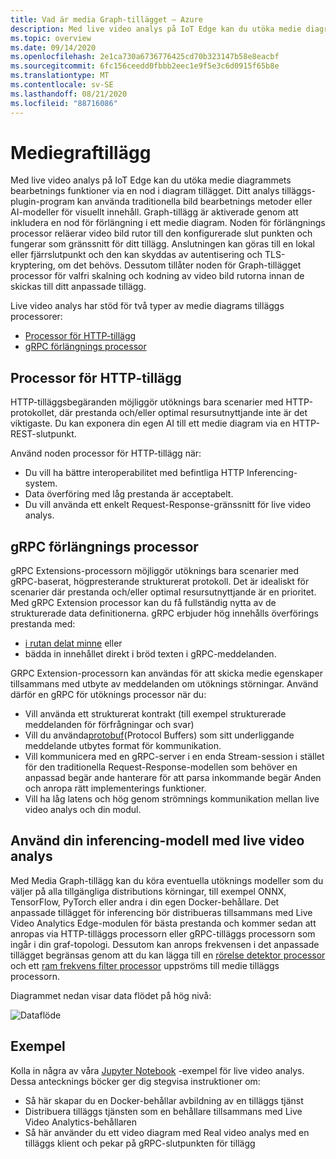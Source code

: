 ```yaml
---
title: Vad är media Graph-tillägget – Azure
description: Med live video analys på IoT Edge kan du utöka medie diagrammets bearbetnings funktioner via en nod i diagram tillägget.
ms.topic: overview
ms.date: 09/14/2020
ms.openlocfilehash: 2e1ca730a6736776425cd70b323147b58e8eacbf
ms.sourcegitcommit: 6fc156ceedd0fbbb2eec1e9f5e3c6d0915f65b8e
ms.translationtype: MT
ms.contentlocale: sv-SE
ms.lasthandoff: 08/21/2020
ms.locfileid: "88716086"
---
```

# <a name="media-graph-extension"></a>Mediegraftillägg

Med live video analys på IoT Edge kan du utöka medie diagrammets bearbetnings funktioner via en nod i diagram tillägget. Ditt analys tilläggs-plugin-program kan använda traditionella bild bearbetnings metoder eller AI-modeller för visuellt innehåll. Graph-tillägg är aktiverade genom att inkludera en nod för förlängning i ett medie diagram. Noden för förlängnings processor reläerar video bild rutor till den konfigurerade slut punkten och fungerar som gränssnitt för ditt tillägg. Anslutningen kan göras till en lokal eller fjärrslutpunkt och den kan skyddas av autentisering och TLS-kryptering, om det behövs. Dessutom tillåter noden för Graph-tillägget processor för valfri skalning och kodning av video bild rutorna innan de skickas till ditt anpassade tillägg.

Live video analys har stöd för två typer av medie diagrams tilläggs processorer:

* [Processor för HTTP-tillägg](media-graph-concept.md#http-extension-processor)
* [gRPC förlängnings processor](media-graph-concept.md#grpc-extension-processor)

## <a name="http-extension-processor"></a>Processor för HTTP-tillägg

HTTP-tilläggsbegäranden möjliggör utöknings bara scenarier med HTTP-protokollet, där prestanda och/eller optimal resursutnyttjande inte är det viktigaste. Du kan exponera din egen AI till ett medie diagram via en HTTP-REST-slutpunkt. 

Använd noden processor för HTTP-tillägg när:

* Du vill ha bättre interoperabilitet med befintliga HTTP Inferencing-system.
* Data överföring med låg prestanda är acceptabelt.
* Du vill använda ett enkelt Request-Response-gränssnitt för live video analys.

## <a name="grpc-extension-processor"></a>gRPC förlängnings processor

gRPC Extensions-processorn möjliggör utöknings bara scenarier med gRPC-baserat, högpresterande strukturerat protokoll. Det är idealiskt för scenarier där prestanda och/eller optimal resursutnyttjande är en prioritet. Med gRPC Extension processor kan du få fullständig nytta av de strukturerade data definitionerna. gRPC erbjuder hög innehålls överförings prestanda med:

* [i rutan delat minne](https://en.wikipedia.org/wiki/Shared_memory) eller 
* bädda in innehållet direkt i bröd texten i gRPC-meddelanden. 

GRPC Extension-processorn kan användas för att skicka medie egenskaper tillsammans med utbyte av meddelanden om utöknings störningar.
Använd därför en gRPC för utöknings processor när du:

* Vill använda ett strukturerat kontrakt (till exempel strukturerade meddelanden för förfrågningar och svar)
* Vill du använda[protobuf](https://developers.google.com/protocol-buffers)(Protocol Buffers) som sitt underliggande meddelande utbytes format för kommunikation.
* Vill kommunicera med en gRPC-server i en enda Stream-session i stället för den traditionella Request-Response-modellen som behöver en anpassad begär ande hanterare för att parsa inkommande begär Anden och anropa rätt implementerings funktioner. 
* Vill ha låg latens och hög genom strömnings kommunikation mellan live video analys och din modul.

## <a name="use-your-inferencing-model-with-live-video-analytics"></a>Använd din inferencing-modell med live video analys

Med Media Graph-tillägg kan du köra eventuella utöknings modeller som du väljer på alla tillgängliga distributions körningar, till exempel ONNX, TensorFlow, PyTorch eller andra i din egen Docker-behållare. Det anpassade tillägget för inferencing bör distribueras tillsammans med Live Video Analytics Edge-modulen för bästa prestanda och kommer sedan att anropas via HTTP-tilläggs processorn eller gRPC-tilläggs processorn som ingår i din graf-topologi. Dessutom kan anrops frekvensen i det anpassade tillägget begränsas genom att du kan lägga till en [rörelse detektor processor](media-graph-concept.md#motion-detection-processor) och ett [ram frekvens filter processor](media-graph-concept.md#frame-rate-filter-processor) uppströms till medie tilläggs processorn.

Diagrammet nedan visar data flödet på hög nivå:
 
![Dataflöde](./media/media-graph-extension/data-flow.png)

## <a name="samples"></a>Exempel

Kolla in några av våra [Jupyter Notebook](https://github.com/Azure/live-video-analytics/blob/master/utilities/video-analysis/notebooks/readme.md) -exempel för live video analys. Dessa antecknings böcker ger dig stegvisa instruktioner om:

* Så här skapar du en Docker-behållar avbildning av en tilläggs tjänst
* Distribuera tilläggs tjänsten som en behållare tillsammans med Live Video Analytics-behållaren
* Så här använder du ett video diagram med Real video analys med en tilläggs klient och pekar på gRPC-slutpunkten för tillägg
